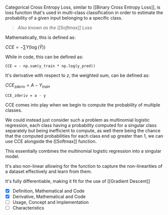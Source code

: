 Categorical Cross Entropy Loss, similar to [[Binary Cross Entropy Loss]], is loss function that's used in multi-class classification in order to estimate the probability of a given input belonging to a specific class.

>*Also known as the [[Softmax]] Loss*

Mathematically, this is defined as:

$CCE = -\sum Y(\log(\hat{Y}))$

While in code, this can be defined as:

```
CCE = - np.sum(y_train * np.log(y_pred))
```

It's derivative with respect to $z$, the weighted sum, can be defined as:

$CCE_{zderiv} = A - Y_{train}$

```
CCE_zderiv = a - y
```

CCE comes into play when we begin to compute the probability of multiple classes. 

We could instead just consider such a problem as multinomial logistic regression, each class having a probability computed for a singular class separately but being inefficient to compute, as well there being the chance that the computed probabilities for each class end up greater than 1, we can use CCE alongside the [[Softmax]] function.

This essentially combines the multinomial logistic regression into a singular model.

It's also non-linear allowing for the function to capture the non-linearities of a dataset effectively and learn from them.

It's fully differentiable, making it fit for the use of [[Gradient Descent]]

- [x] Definition, Mathematical and Code
- [x] Derivative, Mathematical and Code
- [ ] Usage, Concept and Implementation
- [ ] Characteristics